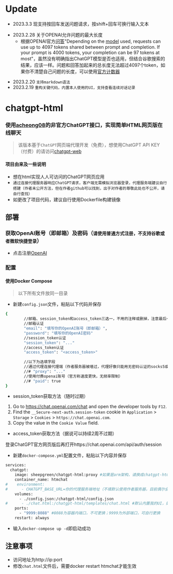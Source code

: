 # Update
 - 2023.3.3 现支持按回车发送问题请求，按shift+回车可换行输入文本
+ 2023.2.28 关于OPENAI允许问题的最大长度
  + 根据OPENAI官方[问答](https://help.openai.com/en/articles/4936856-what-are-tokens-and-how-to-count-them)"Depending on the [model](https://platform.openai.com/docs/models/gpt-3) used, requests can use up to 4097 tokens shared between prompt and completion. If your prompt is 4000 tokens, your completion can be 97 tokens at most"，虽然没有明确指出ChatGPT模型是否也适用，但结合谷歌搜索的结果，应该一样。问题和回答加起来的总长度无法超过4097个token，如果你不清楚自己问题的长度，可以使用[官方计数器](https://platform.openai.com/tokenizer)
 - 2023.2.20 `支持markdown语法`
 - 2023.2.19 `重构关键代码，内置本人使用的UI，支持查看连续对话记录`
# chatgpt-html
### 使用[acheong08](https://github.com/acheong08/ChatGPT)的非官方ChatGPT接口，实现简单HTML网页版在线聊天

> 该版本基于`ChatGPT`网页端代理开发（免费），想使用ChatGPT API KEY（付费）的请访问[chatgpt-web](https://github.com/slippersheepig/chatgpt-web)

#### 项目由来及一些说明
- 想在html实现人人可访问的ChatGPT网页应用
- `通过连接代理服务器响应ChatGPT请求，客户端无需模拟浏览器登录，代理服务端建议自行搭建（作者未公开方法，但在作者github可以找到，出于对作者的尊敬此处也不公开，请自行查找）`
- 如更改了项目代码，建议自行使用Dockerfile构建镜像

## 部署
### 获取OpenAI账号（即邮箱）及密码（`请使用普通方式注册，不支持谷歌或者微软快捷登录`）
- 点击注册[OpenAI](https://platform.openai.com/)
### 配置
#### 使用Docker Compose
> 以下所有文件放同一目录
- 新建`config.json`文件，粘贴以下代码并保存
```bash
{
        //邮箱、session_token和access_token三选一，不用的注释或删掉，注意最后一行删掉逗号
        //邮箱认证
        "email": "填写你的OpenAI账号（即邮箱）",
        "password": "填写你的OpenAI密码"
        //session_token认证
        "session_token": "..."
        //access_token认证
        "access_token": "<access_token>"
        
        //以下为选填字段
        //通过代理连接代理端（作者服务器被墙过，代理好像只能用无密码认证的socks5或者http，请自行测试）
        //# "proxy": "..."
        //使用付费openai账号（官方称速度更快，无频率限制）
        //# "paid": true
}
```
 - session_token获取方法（随时过期）
1. Go to https://chat.openai.com/chat and open the developer tools by `F12`.
2. Find the `__Secure-next-auth.session-token` cookie in `Application` > `Storage` > `Cookies` > `https://chat.openai.com`.
3. Copy the value in the `Cookie Value` field.
 - access_token获取方法（据说可以持续2周不过期）

登录ChatGPT官方网页版后再打开https://chat.openai.com/api/auth/session 

- 新建`docker-compose.yml`配置文件，粘贴以下内容并保存
```bash
services:
  chatgpt:
    image: sheepgreen/chatgpt-html:proxy #如果是arm架构，请换成chatgpt-html:proxyarm
    container_name: htmchat
#    environment:
#      - CHATGPT_BASE_URL=你的代理服务端地址（不填默认使用作者服务器，目前偶尔会不可用）
    volumes:
      - ./config.json:/chatgpt-html/config.json
#      - ./chat.html:/chatgpt-html/templates/chat.html #默认内置我的UI，如需替换自用网页请取消注释
    ports:
      - "9999:8088" #8088为容器内端口，不可更换；9999为外部端口，可自行更换
    restart: always
```
- 输入`docker-compose up -d`即启动成功
## 注意事项
- 访问地址为http://ip:port
- 修改`chat.html`文件后，需要docker restart htmchat才能生效
